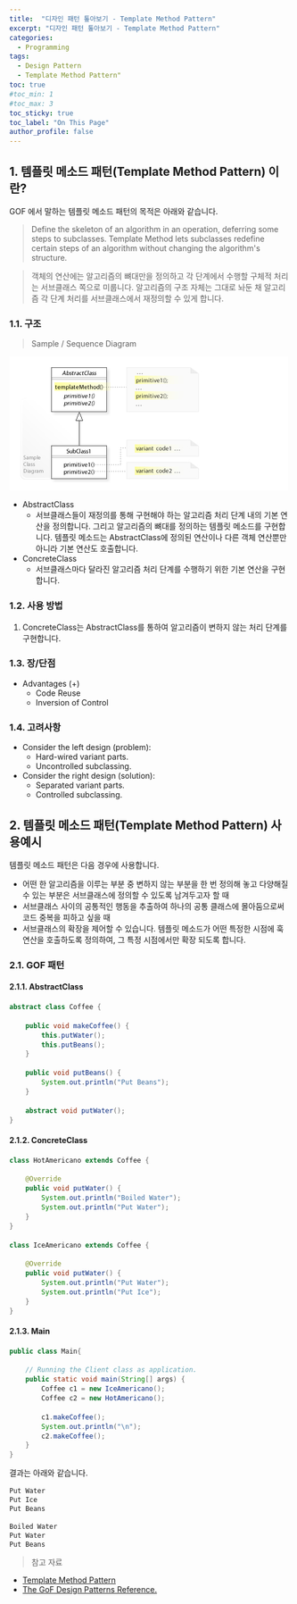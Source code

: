 ```yaml
---
title:  "디자인 패턴 톺아보기 - Template Method Pattern"
excerpt: "디자인 패턴 톺아보기 - Template Method Pattern"
categories:
  - Programming
tags:
  - Design Pattern
  - Template Method Pattern"
toc: true
#toc_min: 1
#toc_max: 3
toc_sticky: true
toc_label: "On This Page"
author_profile: false
---
```


## 1. 템플릿 메소드 패턴(Template Method Pattern) 이란?

GOF 에서 말하는 템플릿 메소드 패턴의 목적은 아래와 같습니다.

> Define the skeleton of an algorithm in an operation, deferring some steps to sub­classes. Template Method lets subclasses redefine certain steps of an algorithm without changing the algorithm's structure.

> 객체의 연산에는 알고리즘의 뼈대만을 정의하고 각 단계에서 수행할 구체적 처리는 서브클래스 쪽으로 미룹니다. 알고리즘의 구조 자체는 그대로 놔둔 채 알고리즘 각 단계 처리를 서브클래스에서 재정의할 수 있게 합니다.

### 1.1. 구조

> Sample / Sequence Diagram

![image](/assets/images/design_pattern/templatemethod_pattern.jpeg)

* AbstractClass
  * 서브클래스들이 재정의를 통해 구현해야 하는 알고리즘 처리 단계 내의 기본 연산을 정의합니다. 그리고 알고리즘의 뼈대를 정의하는 템플릿 메소드를 구현합니다. 템플릿 메소드는 AbstractClass에 정의된 연산이나 다른 객체 연산뿐만 아니라 기본 연산도 호출합니다.
* ConcreteClass
  * 서브클래스마다 달라진 알고리즘 처리 단계를 수행하기 위한 기본 연산을 구현합니다.

### 1.2. 사용 방법

1. ConcreteClass는 AbstractClass를 통하여 알고리즘이 변하지 않는 처리 단계를 구현합니다.

### 1.3. 장/단점
* Advantages (+)
    * Code Reuse
    * Inversion of Control

### 1.4. 고려사항

* Consider the left design (problem):
    * Hard-wired variant parts.
    * Uncontrolled subclassing.
* Consider the right design (solution):
    * Separated variant parts.
    * Controlled subclassing.

## 2. 템플릿 메소드 패턴(Template Method Pattern) 사용예시

템플릿 메소드 패턴은 다음 경우에 사용합니다.

* 어떤 한 알고리즘을 이루는 부분 중 변하지 않는 부분을 한 번 정의해 놓고 다양해질 수 있는 부분은 서브클래스에 정의할 수 있도록 남겨두고자 할 때
* 서브클래스 사이의 공통적인 행동을 추출하여 하나의 공통 클래스에 몰아둠으로써 코드 중복을 피하고 싶을 때
* 서브클래스의 확장을 제어할 수 있습니다. 템플릿 메소드가 어떤 특정한 시점에 훅 연산을 호출하도록 정의하여, 그 특정 시점에서만 확장 되도록 합니다.

### 2.1. GOF 패턴

#### 2.1.1. AbstractClass

```java
abstract class Coffee {
	
	public void makeCoffee() {
		this.putWater();
		this.putBeans();
	}
	
	public void putBeans() {
		System.out.println("Put Beans");
	}	
	
	abstract void putWater();
} 
```

#### 2.1.2. ConcreteClass

```java
class HotAmericano extends Coffee {
	
	@Override
	public void putWater() {
		System.out.println("Boiled Water");
		System.out.println("Put Water");
	}
}

class IceAmericano extends Coffee {

	@Override
	public void putWater() {
		System.out.println("Put Water");
		System.out.println("Put Ice");
	}
}
```

#### 2.1.3. Main

```java
public class Main{

	// Running the Client class as application.
	public static void main(String[] args) {
		Coffee c1 = new IceAmericano();
		Coffee c2 = new HotAmericano();
		
		c1.makeCoffee();
		System.out.println("\n");
		c2.makeCoffee();
	} 
}
```

결과는 아래와 같습니다.

```
Put Water
Put Ice
Put Beans

Boiled Water
Put Water
Put Beans
```

> 참고 자료

* [Template Method Pattern](https://en.wikipedia.org/wiki/Template_method_pattern)
* [The GoF Design Patterns Reference.](http://w3sdesign.com/index0100.php)

